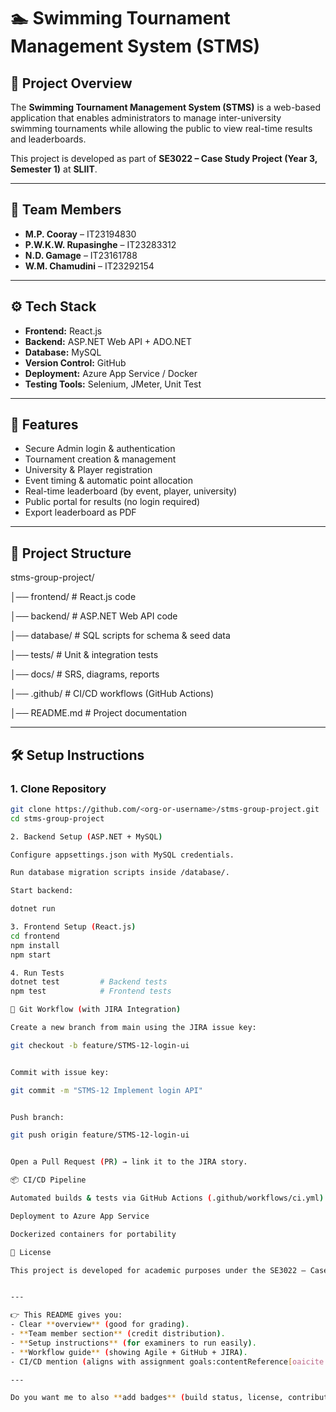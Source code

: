 # 🏊 Swimming Tournament Management System (STMS)

## 📌 Project Overview
The **Swimming Tournament Management System (STMS)** is a web-based application that enables administrators to manage inter-university swimming tournaments while allowing the public to view real-time results and leaderboards.  

This project is developed as part of **SE3022 – Case Study Project (Year 3, Semester 1)** at **SLIIT**.

---

## 👥 Team Members
- **M.P. Cooray** – IT23194830  
- **P.W.K.W. Rupasinghe** – IT23283312  
- **N.D. Gamage** – IT23161788  
- **W.M. Chamudini** – IT23292154  

---

## ⚙️ Tech Stack
- **Frontend:** React.js  
- **Backend:** ASP.NET Web API + ADO.NET  
- **Database:** MySQL  
- **Version Control:** GitHub  
- **Deployment:** Azure App Service / Docker  
- **Testing Tools:** Selenium, JMeter, Unit Test  

---

## 🚀 Features
- Secure Admin login & authentication  
- Tournament creation & management  
- University & Player registration  
- Event timing & automatic point allocation  
- Real-time leaderboard (by event, player, university)  
- Public portal for results (no login required)  
- Export leaderboard as PDF  

---

## 📂 Project Structure
stms-group-project/

│── frontend/ # React.js code

│── backend/ # ASP.NET Web API code

│── database/ # SQL scripts for schema & seed data

│── tests/ # Unit & integration tests

│── docs/ # SRS, diagrams, reports

│── .github/ # CI/CD workflows (GitHub Actions)

│── README.md # Project documentation


---

## 🛠️ Setup Instructions

### 1. Clone Repository
```bash
git clone https://github.com/<org-or-username>/stms-group-project.git
cd stms-group-project

2. Backend Setup (ASP.NET + MySQL)

Configure appsettings.json with MySQL credentials.

Run database migration scripts inside /database/.

Start backend:

dotnet run

3. Frontend Setup (React.js)
cd frontend
npm install
npm start

4. Run Tests
dotnet test         # Backend tests
npm test            # Frontend tests

🔄 Git Workflow (with JIRA Integration)

Create a new branch from main using the JIRA issue key:

git checkout -b feature/STMS-12-login-ui


Commit with issue key:

git commit -m "STMS-12 Implement login API"


Push branch:

git push origin feature/STMS-12-login-ui


Open a Pull Request (PR) → link it to the JIRA story.

📦 CI/CD Pipeline

Automated builds & tests via GitHub Actions (.github/workflows/ci.yml)

Deployment to Azure App Service

Dockerized containers for portability

📜 License

This project is developed for academic purposes under the SE3022 – Case Study Project module.


---

👉 This README gives you:
- Clear **overview** (good for grading).  
- **Team member section** (credit distribution).  
- **Setup instructions** (for examiners to run easily).  
- **Workflow guide** (showing Agile + GitHub + JIRA).  
- CI/CD mention (aligns with assignment goals:contentReference[oaicite:0]{index=0}).  

---

Do you want me to also **add badges** (build status, license, contributors) at the top of the README so
